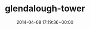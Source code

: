 ---
title:		"glendalough-tower"
mediatype:		"upload"
description:		"TBC"
date:		"2014-04-08 17:19:36+00:00"
album:		"landscapes"
filename:		"glendalough-tower.md"
series:		""
cl_public_id:		"landscapes/glendalough-tower"
cl_version:		1497004712
format:		"tiff"
bytes:		2325164
width:		810
height:		1440
exposure_mode:		"Auto"
program:		"Aperture-priority AE"
aperture:		"8.0"
focal_length:		"50.0 mm"
iso:		"100"
shutter_speed:		"1/250"
metering:		"Multi-segment"
flash:		"Off, Did not fire"
white_balance:		"As Shot"
colour_temp:		"4850"
has_crop:		"false"
orientation:		"Horizontal (normal)"
camera_model:		"NIKON D800"
lens_info:		"0mm f/0"
artist:		"No artist info"
x_resolution:		"300"
y_resolution:		"300"
---